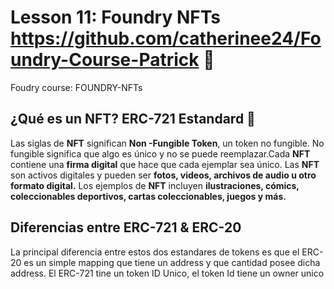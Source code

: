 # Lesson 11: Foundry NFTs https://github.com/catherinee24/Foundry-Course-Patrick 🤩
Foudry course: FOUNDRY-NFTs

## ¿Qué es un NFT? ERC-721 Estandard 🤔
Las siglas de **NFT** significan **Non -Fungible Token**, un token no fungible. No fungible significa que algo es único y no se puede reemplazar.Cada **NFT** contiene una **firma digital** que hace que cada ejemplar sea único. Las **NFT** son activos digitales y pueden ser **fotos, videos, archivos de audio u otro formato digital.** Los ejemplos de **NFT** incluyen **ilustraciones, cómics, coleccionables deportivos, cartas coleccionables, juegos y más.** 

## Diferencias entre ERC-721 & ERC-20
La principal diferencia entre estos dos estandares de tokens es que el ERC-20 es un simple mapping que tiene un address y que cantidad posee dicha address. El ERC-721 tine un token ID Unico, el token Id tiene un owner unico 